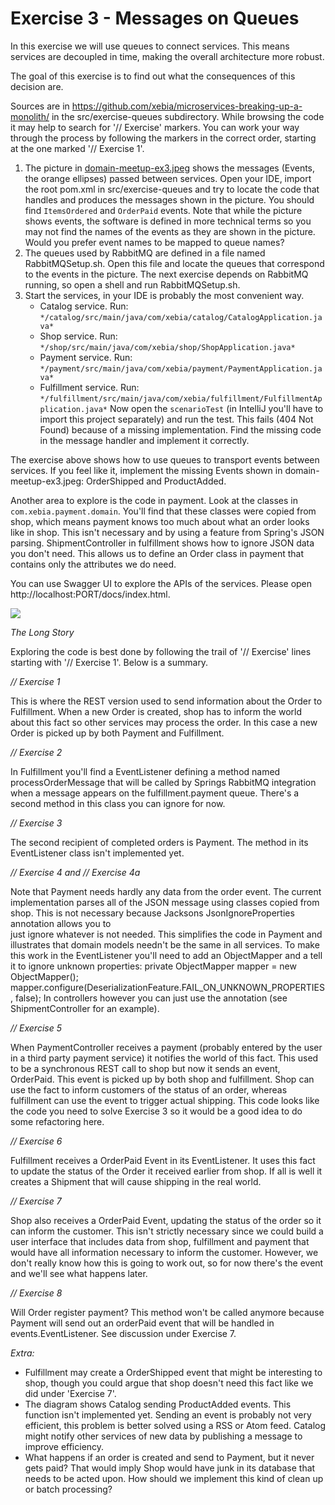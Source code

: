 # Exercise 3 - Messages on Queues
In this exercise we will use queues to connect services. This means services are decoupled in time, making the overall architecture more robust.

The goal of this exercise is to find out what the consequences of this decision are.

Sources are in https://github.com/xebia/microservices-breaking-up-a-monolith/
in the src/exercise-queues subdirectory.
While browsing the code it may help to search for '// Exercise' markers. You can work your way through the process by following the markers in the correct order, starting at the one marked '// Exercise 1'.

1. The picture in [domain-meetup-ex3.jpeg](https://raw.githubusercontent.com/xebia/microservices-breaking-up-a-monolith/master/src/exercise-queues/domain-meetup-ex3.jpeg) shows the messages (Events, the orange ellipses) passed between services. Open your IDE, import the root pom.xml in src/exercise-queues and try to locate the code that handles and produces the messages shown in the picture. You should find `ItemsOrdered` and `OrderPaid` events. Note that while the picture shows events, the software is defined in more technical terms so you may not find the names of the events as they are shown in the picture. Would you prefer event names to be mapped to queue names?
2. The queues used by RabbitMQ are defined in a file named RabbitMQSetup.sh. Open this file and locate the queues that correspond to the events in the picture. 
   The next exercise depends on RabbitMQ running, so open a shell and run RabbitMQSetup.sh.
3. Start the services, in your IDE is probably the most convenient way. 
    - Catalog service. Run: `*/catalog/src/main/java/com/xebia/catalog/CatalogApplication.java*`
    - Shop service. Run: `*/shop/src/main/java/com/xebia/shop/ShopApplication.java*`
    - Payment service. Run: `*/payment/src/main/java/com/xebia/payment/PaymentApplication.java*`
    - Fulfillment service. Run: `*/fulfillment/src/main/java/com/xebia/fulfillment/FulfillmentApplication.java*` 
Now open the `scenarioTest` (in IntelliJ you'll have to import this project separately) and run the test. This fails (404 Not Found) because of a missing implementation. Find the missing code in the message handler and implement it correctly.

The exercise above shows how to use queues to transport events between services. 
If you feel like it, implement the missing Events shown in domain-meetup-ex3.jpeg: OrderShipped and ProductAdded.

Another area to explore is the code in payment. Look at the classes in `com.xebia.payment.domain`. You'll find that these classes were copied from shop, which means payment knows too much about what an order looks like in shop. This isn't necessary and by using a feature from Spring's JSON parsing. ShipmentController in fulfillment shows how to ignore JSON data you don't need. This allows us to define an Order class in payment that contains only the attributes we do need.

You can use Swagger UI to explore the APIs of the services. Please open http://localhost:PORT/docs/index.html.

![](https://raw.githubusercontent.com/xebia/microservices-breaking-up-a-monolith/master/src/exercise-queues/domain-meetup-ex3.jpeg)

*The Long Story*

Exploring the code is best done by following the trail of '// Exercise' lines starting with '// Exercise 1'. Below is a summary.

*// Exercise 1*

This is where the REST version used to send information about the Order to Fulfillment. When a new Order is created, shop has to inform the world about this fact
so other services may process the order. In this case a new Order is picked up by both Payment and Fulfillment.

*// Exercise 2*

In Fulfillment you'll find a EventListener defining a method named processOrderMessage that will be called by Springs RabbitMQ integration when
 a message appears on the fulfillment.payment queue. There's a second method in this class you can ignore for now.

*// Exercise 3*

The second recipient of completed orders is Payment. The method in its EventListener class isn't implemented yet. 

*// Exercise 4 and // Exercise 4a*

Note that Payment needs hardly any data from the order event. 
  The current implementation parses all of the JSON message using classes copied from shop. This is not necessary because Jacksons JsonIgnoreProperties annotation allows you to  
  just ignore whatever is not needed. This simplifies the code in Payment and illustrates that domain models needn't be the same in all services. 
  To make this work in the EventListener you'll need to add an ObjectMapper and a tell it to ignore unknown properties:
    private ObjectMapper mapper = new ObjectMapper();
    mapper.configure(DeserializationFeature.FAIL_ON_UNKNOWN_PROPERTIES, false);
  In controllers however you can just use the annotation (see ShipmentController for an example).

*// Exercise 5*

When PaymentController receives a payment (probably entered by the user in a third party payment service) it notifies the world
  of this fact. This used to be a synchronous REST call to shop but now it sends an event, OrderPaid. This event is
  picked up by both shop and fulfillment. Shop can use the fact to inform customers of the status of an order, whereas
  fulfillment can use the event to trigger actual shipping. 
  This code looks like the code you need to solve Exercise 3 so it would be a good idea to do some refactoring here. 

*// Exercise 6*

  Fulfillment receives a OrderPaid Event in its EventListener. It uses this fact to update the status of the Order it received 
  earlier from shop. If all is well it creates a Shipment that will cause shipping in the real world.

*// Exercise 7*

  Shop also receives a OrderPaid Event, updating the status of the order so it can inform the customer. This isn't strictly
  necessary since we could build a user interface that includes data from shop, fulfillment and payment that would have
   all information necessary to inform the customer. However, we don't really know how this is going to work out, so
    for now there's the event and we'll see what happens later.

*// Exercise 8*

Will Order register payment? This method won't be called anymore because Payment will send out an orderPaid event
that will be handled in events.EventListener. See discussion under Exercise 7.

*Extra:*

- Fulfillment may create a OrderShipped event that might be interesting to shop, though you could argue that shop doesn't need
this fact like we did under 'Exercise 7'.
- The diagram shows Catalog sending ProductAdded events. This function isn't implemented yet. Sending an event is probably not very
 efficient, this problem is better solved using a RSS or Atom feed. Catalog might notify other services of new data
  by publishing a message to improve efficiency. 
- What happens if an order is created and send to Payment, but it never gets paid? That would imply Shop would have junk in its database that
  needs to be acted upon. How should we implement this kind of clean up or batch processing? 
 
 
  

